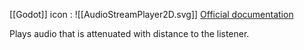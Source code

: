 [[Godot]] icon : ![[AudioStreamPlayer2D.svg]]
[Official documentation](https://docs.godotengine.org/en/stable/classes/class_audiostreamplayer2d.html)

Plays audio that is attenuated with distance to the listener.